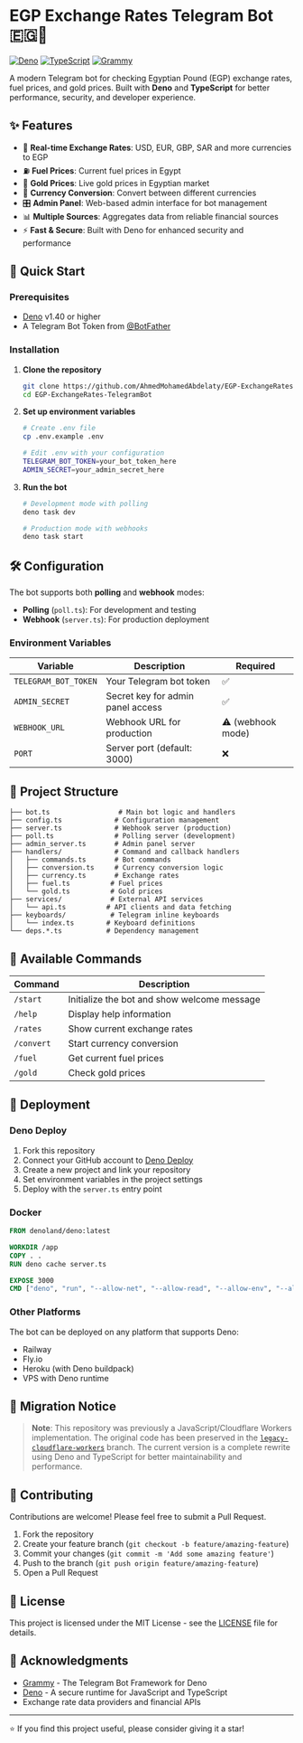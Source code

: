 # EGP Exchange Rates Telegram Bot 🇪🇬💱

[![Deno](https://img.shields.io/badge/deno-v1.40+-black?logo=deno)](https://deno.land/)
[![TypeScript](https://img.shields.io/badge/typescript-4.9+-blue?logo=typescript)](https://www.typescriptlang.org/)
[![Grammy](https://img.shields.io/badge/grammy-v1.36+-green)](https://grammy.dev/)

A modern Telegram bot for checking Egyptian Pound (EGP) exchange rates, fuel prices, and gold prices. Built with **Deno** and **TypeScript** for better performance, security, and developer experience.

## ✨ Features

- 💱 **Real-time Exchange Rates**: USD, EUR, GBP, SAR and more currencies to EGP
- ⛽ **Fuel Prices**: Current fuel prices in Egypt
- 🥇 **Gold Prices**: Live gold prices in Egyptian market
- 🔄 **Currency Conversion**: Convert between different currencies
- 🎛️ **Admin Panel**: Web-based admin interface for bot management
- 📊 **Multiple Sources**: Aggregates data from reliable financial sources
- ⚡ **Fast & Secure**: Built with Deno for enhanced security and performance

## 🚀 Quick Start

### Prerequisites

- [Deno](https://deno.land/) v1.40 or higher
- A Telegram Bot Token from [@BotFather](https://t.me/botfather)

### Installation

1. **Clone the repository**
   ```bash
   git clone https://github.com/AhmedMohamedAbdelaty/EGP-ExchangeRates-TelegramBot.git
   cd EGP-ExchangeRates-TelegramBot
   ```

2. **Set up environment variables**
   ```bash
   # Create .env file
   cp .env.example .env

   # Edit .env with your configuration
   TELEGRAM_BOT_TOKEN=your_bot_token_here
   ADMIN_SECRET=your_admin_secret_here
   ```

3. **Run the bot**
   ```bash
   # Development mode with polling
   deno task dev

   # Production mode with webhooks
   deno task start
   ```

## 🛠️ Configuration

The bot supports both **polling** and **webhook** modes:

- **Polling** (`poll.ts`): For development and testing
- **Webhook** (`server.ts`): For production deployment

### Environment Variables

| Variable | Description | Required |
|----------|-------------|----------|
| `TELEGRAM_BOT_TOKEN` | Your Telegram bot token | ✅ |
| `ADMIN_SECRET` | Secret key for admin panel access | ✅ |
| `WEBHOOK_URL` | Webhook URL for production | ⚠️ (webhook mode) |
| `PORT` | Server port (default: 3000) | ❌ |

## 📁 Project Structure

```
├── bot.ts                 # Main bot logic and handlers
├── config.ts             # Configuration management
├── server.ts             # Webhook server (production)
├── poll.ts               # Polling server (development)
├── admin_server.ts       # Admin panel server
├── handlers/             # Command and callback handlers
│   ├── commands.ts       # Bot commands
│   ├── conversion.ts     # Currency conversion logic
│   ├── currency.ts       # Exchange rates
│   ├── fuel.ts          # Fuel prices
│   └── gold.ts          # Gold prices
├── services/            # External API services
│   └── api.ts          # API clients and data fetching
├── keyboards/           # Telegram inline keyboards
│   └── index.ts        # Keyboard definitions
└── deps.*.ts           # Dependency management
```

## 🎯 Available Commands

| Command | Description |
|---------|-------------|
| `/start` | Initialize the bot and show welcome message |
| `/help` | Display help information |
| `/rates` | Show current exchange rates |
| `/convert` | Start currency conversion |
| `/fuel` | Get current fuel prices |
| `/gold` | Check gold prices |

## 🔧 Deployment

### Deno Deploy

1. Fork this repository
2. Connect your GitHub account to [Deno Deploy](https://dash.deno.com/)
3. Create a new project and link your repository
4. Set environment variables in the project settings
5. Deploy with the `server.ts` entry point

### Docker

```dockerfile
FROM denoland/deno:latest

WORKDIR /app
COPY . .
RUN deno cache server.ts

EXPOSE 3000
CMD ["deno", "run", "--allow-net", "--allow-read", "--allow-env", "--allow-write", "--unstable-kv", "server.ts"]
```

### Other Platforms

The bot can be deployed on any platform that supports Deno:
- Railway
- Fly.io
- Heroku (with Deno buildpack)
- VPS with Deno runtime

## 🔄 Migration Notice

> **Note**: This repository was previously a JavaScript/Cloudflare Workers implementation. The original code has been preserved in the [`legacy-cloudflare-workers`](https://github.com/AhmedMohamedAbdelaty/EGP-ExchangeRates-TelegramBot/tree/legacy-cloudflare-workers) branch. The current version is a complete rewrite using Deno and TypeScript for better maintainability and performance.

## 🤝 Contributing

Contributions are welcome! Please feel free to submit a Pull Request.

1. Fork the repository
2. Create your feature branch (`git checkout -b feature/amazing-feature`)
3. Commit your changes (`git commit -m 'Add some amazing feature'`)
4. Push to the branch (`git push origin feature/amazing-feature`)
5. Open a Pull Request

## 📄 License

This project is licensed under the MIT License - see the [LICENSE](LICENSE) file for details.

## 🙏 Acknowledgments

- [Grammy](https://grammy.dev/) - The Telegram Bot Framework for Deno
- [Deno](https://deno.land/) - A secure runtime for JavaScript and TypeScript
- Exchange rate data providers and financial APIs

---

⭐ If you find this project useful, please consider giving it a star!
